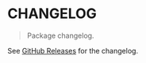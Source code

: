 # CHANGELOG

> Package changelog.

See [GitHub Releases](https://github.com/stdlib-js/utils-identity-function/releases) for the changelog.